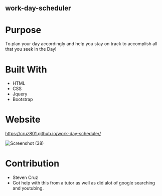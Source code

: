 ## work-day-scheduler

# Purpose
To plan your day accordingly and help you stay on track to accomplish all that you seek in the Day!

# Built With
* HTML
* CSS
* Jquery
* Bootstrap

# Website
https://cruz801.github.io/work-day-scheduler/

![Screenshot (38)](https://user-images.githubusercontent.com/92316250/144718365-6a3c5894-bf38-40c1-8c23-5c5f37d797e0.png)

# Contribution
* Steven Cruz
* Got help with this from a tutor as well as did alot of google searching and youtubing.
